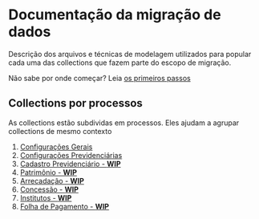 # Documentação da migração de dados

Descrição dos arquivos e técnicas de modelagem utilizados para popular cada uma das collections que fazem parte do escopo de migração.

Não sabe por onde começar? Leia [os primeiros passos](./apoio/Primeiros%20Passos.md)

## Collections por processos

As collections estão subdividas em processos. Eles ajudam a agrupar collections de mesmo contexto

1. [Configurações Gerais](./processos/Configurações%20Gerais.md)
2. [Configurações Previdenciárias](./processos/Configurações%20Previdenciárias.md)
3. [Cadastro Previdenciário - **WIP**](./processos/Cadastro%20Previdenciário.md)
4. [Patrimônio - **WIP**](./processos/Patrimônio.md)
5. [Arrecadação - **WIP**](./processos/Arrecadação.md)
6. [Concessão - **WIP**](./processos/Concessão.md)
7. [Institutos - **WIP**](./processos/Institutos.md)
8. [Folha de Pagamento - **WIP**](./processos/Folha%20de%20Pagamento.md)
